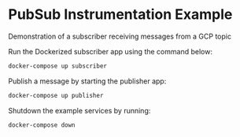 # PubSub Instrumentation Example

Demonstration of a subscriber receiving messages from a GCP topic

Run the Dockerized subscriber app using the command below: 

```bash
docker-compose up subscriber
```

Publish a message by starting the publisher app:

```bash
docker-compose up publisher
```

Shutdown the example services by running:

```bash
docker-compose down
```
